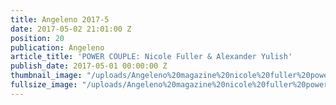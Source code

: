 ```yaml
---
title: Angeleno 2017-5
date: 2017-05-02 21:01:00 Z
position: 20
publication: Angeleno
article_title: 'POWER COUPLE: Nicole Fuller & Alexander Yulish'
publish_date: 2017-05-01 00:00:00 Z
thumbnail_image: "/uploads/Angeleno%20magazine%20nicole%20fuller%20power%20couple.jpg"
fullsize_image: "/uploads/Angeleno%20magazine%20nicole%20fuller%20power%20couple.jpg"
---
```


